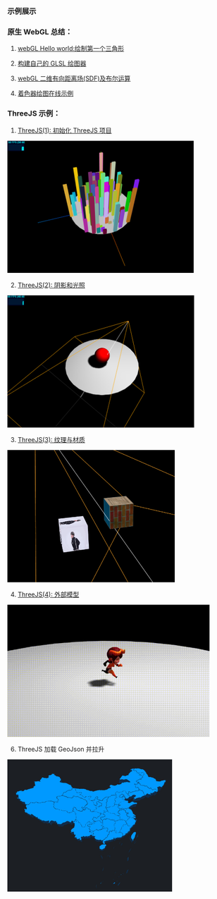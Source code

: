 ### 示例展示

### 原生 WebGL 总结：

1. [webGL Hello world:绘制第一个三角形](https://github.com/zhouzhili/blog/issues/12)

2. [构建自己的 GLSL 绘图器](https://github.com/zhouzhili/blog/issues/10)

3. [webGL 二维有向距离场(SDF)及布尔运算](https://github.com/zhouzhili/blog/issues/11)

4. [着色器绘图在线示例](http://zhouzhili.github.io/dist_frag/index.html)

### ThreeJS 示例：

1.  [ThreeJS(1): 初始化 ThreeJS 项目](https://github.com/zhouzhili/webGL-webGIS-Learning/tree/master/webglCodes/city3D)

<img src='./webglCodes/city3D/result.png' height='300px' />

2. [ThreeJS(2): 阴影和光照](https://github.com/zhouzhili/webGL-webGIS-Learning/tree/master/webglCodes/shadow)

<img src='./webglCodes/shadow/result.png' height='300px' />

3. [ThreeJS(3): 纹理与材质](https://github.com/zhouzhili/webGL-webGIS-Learning/tree/master/webglCodes/texture)

<img src='./webglCodes/texture/images/result.png' height='300px' />

4. [ThreeJS(4): 外部模型](https://github.com/zhouzhili/webGL-webGIS-Learning/tree/master/webglCodes/LoadGLTF)

<img src='./webglCodes/LoadGLTF/result.gif' height='300px' />

6. ThreeJS 加载 GeoJson 并拉升

<img src='./webglCodes/ThreeJS-build/result/china.jpg' height='300px' />

